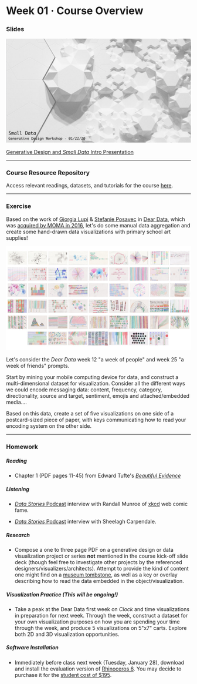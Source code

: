 # Week 01 · Course Overview

### Slides

![intro image](intro.png)

[Generative Design and *Small Data* Intro Presentation](small-data.pdf)

-----

### Course Resource Repository

Access relevant readings, datasets, and tutorials for the course [here](https://drive.google.com/drive/folders/1MFnHnPpG6v-mKBOOcnNrqlkPvNoJlrY-?usp=sharing). 

-----

### Exercise

Based on the work of [Giorgia Lupi](http://giorgialupi.com) & [Stefanie Posavec](http://www.stefanieposavec.com) in [Dear Data](http://www.dear-data.com/theproject), which was [acquired by MOMA in 2016](https://medium.com/@giorgialupi/dear-data-has-been-acquired-by-moma-but-this-isnt-what-we-are-most-excited-about-bdaa3376d9db), let's do some manual data aggregation and create some hand-drawn data visualizations with primary school art supplies!

![dear data](dd.jpg)

Let's consider the *Dear Data* week 12 "a week of people" and week 25 "a week of friends" prompts.

Start by mining your mobile computing device for data, and construct a multi-dimensional dataset for visualization. Consider all the different ways we could encode messaging data: content, frequency, category, directionality, source and target, sentiment, emojis and attached/embedded media....

Based on this data, create a set of five visualizations on one side of a postcard-sized piece of paper, with keys communicating how to read your encoding system on the other side. 

-----

### Homework

##### Reading

- Chapter 1 (PDF pages 11-45) from Edward Tufte's [*Beautiful Evidence*](https://drive.google.com/drive/folders/1MFnHnPpG6v-mKBOOcnNrqlkPvNoJlrY-?usp=sharing)

##### Listening 

- [*Data Stories* Podcast](https://datastori.es/149-xkcd-or-the-art-of-data-storytelling-with-web-cartoons/) interview with Randall Munroe of [xkcd](https://www.xkcd.com) web comic fame.

- [*Data Stories* Podcast](https://datastori.es/125-researching-the-boundaries-of-infovis-with-sheelagh-carpendale/) interview with Sheelagh Carpendale.

##### Research

- Compose a one to three page PDF on a generative design or data visualization project or series **not** mentioned in the course kick-off slide deck (though feel free to investigate other projects by the referenced designers/visualizers/architects). Attempt to provide the kind of content one might find on a [museum tombstone](https://en.wikipedia.org/wiki/Museum_label), as well as a key or overlay describing how to read the data embedded in the object/visualization.

##### Visualization Practice (This will be ongoing!)

- Take a peak at the Dear Data first week on *Clock* and time visualizations in preparation for next week. Through the week, construct a dataset for your own visualization purposes on how you are spending your time through the week, and produce 5 visualizations on 5"x7" carts. Explore both 2D and 3D visualization opportunities.

##### Software Installation

- Immediately before class next week (Tuesday, January 28), download and install the evaluation version of [Rhinoceros 6](https://www.rhino3d.com/download). You may decide to purchase it for the [student cost of $195](https://www.rhino3d.com/sales/north-america/United_States).
